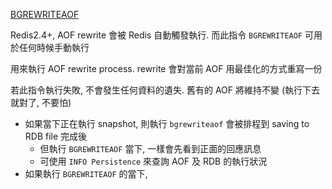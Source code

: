 [BGREWRITEAOF](https://redis.io/commands/bgrewriteaof)

Redis2.4+, AOF rewrite 會被 Redis 自動觸發執行. 而此指令 `BGREWRITEAOF` 可用於任何時候手動執行

用來執行 AOF rewrite process. rewrite 會對當前 AOF 用最佳化的方式重寫一份

若此指令執行失敗, 不會發生任何資料的遺失. 舊有的 AOF 將維持不變 (執行下去就對了, 不要怕)

- 如果當下正在執行 snapshot, 則執行 `bgrewriteaof` 會被排程到 saving to RDB file 完成後
    - 但執行 `BGREWRITEAOF` 當下, 一樣會先看到正面的回應訊息
    - 可使用 `INFO Persistence` 來查詢 AOF 及 RDB 的執行狀況
- 如果執行 `BGREWRITEAOF` 的當下, 